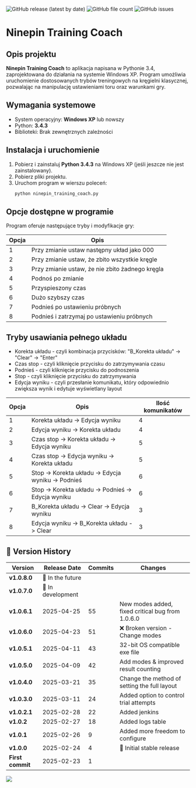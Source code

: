 ![GitHub release (latest by date)](https://img.shields.io/github/v/release/patlukas/ninepin_training_coach?label=Latest%20Release)
![GitHub file count](https://img.shields.io/github/directory-file-count/patlukas/ninepin_training_coach)
![GitHub issues](https://img.shields.io/github/issues/patlukas/ninepin_training_coach)

# Ninepin Training Coach

## Opis projektu

**Ninepin Training Coach** to aplikacja napisana w Pythonie 3.4, zaprojektowana do działania na systemie Windows XP. Program umożliwia uruchomienie dostosowanych trybów treningowych na kręgielni klasycznej, pozwalając na manipulację ustawieniami toru oraz warunkami gry.

## Wymagania systemowe

- System operacyjny: **Windows XP** lub nowszy
- Python: **3.4.3**
- Biblioteki: Brak zewnętrznych zależności

## Instalacja i uruchomienie

1. Pobierz i zainstaluj **Python 3.4.3** na Windows XP (jeśli jeszcze nie jest zainstalowany).
2. Pobierz pliki projektu.
3. Uruchom program w wierszu poleceń:
   ```sh
   python ninepin_training_coach.py
   ```

## Opcje dostępne w programie

Program oferuje następujące tryby i modyfikacje gry:

| Opcja | Opis                                            |
| ----- | ----------------------------------------------- |
| 1     | Przy zmianie ustaw następny układ jako 000      |
| 2     | Przy zmianie ustaw, że zbito wszystkie kręgle   |
| 3     | Przy zmianie ustaw, że nie zbito żadnego kręgla |
| 4     | Podnoś po zmianie                               |
| 5     | Przyspieszony czas                              |
| 6     | Dużo szybszy czas                               |
| 7     | Podnieś po ustawieniu próbnych                  |
| 8     | Podnieś i zatrzymaj po ustawieniu próbnych      |

## Tryby usawiania pełnego układu

* Korekta układu - czyli kombinacja przycisków: "B_Korekta układu" -> "Clear" -> "Enter"
* Czas stop - czyli kliknięcie przycisku do zatrzymywania czasu
* Podnieś - czyli kliknięcie przycisku do podnoszenia
* Stop - czyli kliknięcie przycisku do zatrzymywania
* Edycja wyniku - czyli przesłanie komunikatu, który odpowiednio zwiększa wynik i edytuje wyświetlany layout

| Opcja | Opis                                               | Ilość komunikatów |
|-------|----------------------------------------------------|-------------------|
| 1     | Korekta układu -> Edycja wyniku                    | 4                 |
| 2     | Edycja wyniku -> Korekta układu                    | 4                 |
| 3     | Czas stop -> Korekta układu -> Edycja wyniku       | 5                 |
| 4     | Czas stop -> Edycja wyniku -> Korekta układu       | 5                 |
| 5     | Stop -> Korekta układu -> Edycja wyniku -> Podnieś | 6                 |
| 6     | Stop -> Korekta układu -> Podnieś -> Edycja wyniku | 6                 |
| 7     | B_Korekta układu -> Clear -> Edycja wyniku         | 3                 |
| 8     | Edycja wyniku -> B_Korekta układu -> Clear         | 3                 |



## 📌 Version History

| Version          | Release Date      | Commits | Changes                                          |
|------------------|-------------------|---------|--------------------------------------------------|
| **v1.0.8.0**     | 🚧 In the future  |         |                                                  |
| **v1.0.7.0**     | 🚧 In development |         |                                                  |
| **v1.0.6.1**     | 2025-04-25        | 55      | New modes added, fixed critical bug from 1.0.6.0 |
| **v1.0.6.0**     | 2025-04-23        | 51      | ❌ Broken version - Change modes                  |
| **v1.0.5.1**     | 2025-04-11        | 43      | 32-bit OS compatible exe file                    |
| **v1.0.5.0**     | 2025-04-09        | 42      | Add modes & improved result counting             |
| **v1.0.4.0**     | 2025-03-21        | 35      | Change the method of setting the full layout     |
| **v1.0.3.0**     | 2025-03-11        | 24      | Added option to control trial attempts           |
| **v1.0.2.1**     | 2025-02-28        | 22      | Added jenkins                                    |
| **v1.0.2**       | 2025-02-27        | 18      | Added logs table                                 |
| **v1.0.1**       | 2025-02-26        | 9       | Added more freedom to configure                  |
| **v1.0.0**       | 2025-02-24        | 4       | 🎉 Initial stable release                        |
| **First commit** | 2025-02-23        | 1       |                                                  |

![](https://github.ct8.pl/readme/patlukas/ninepin_training_coach)
